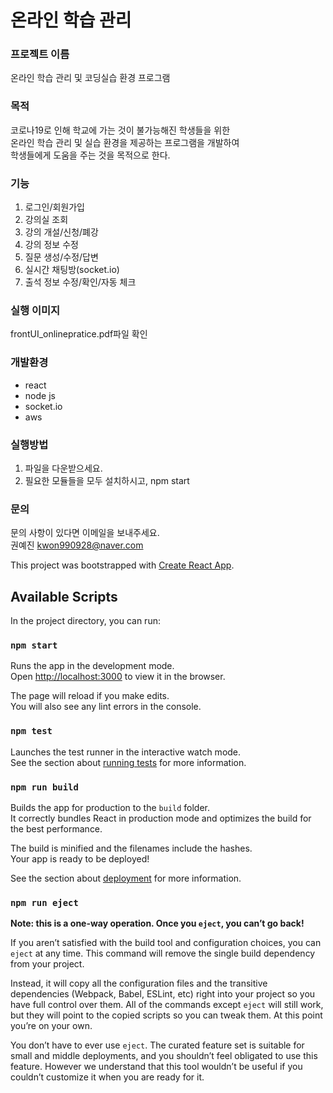 # 온라인 학습 관리 

### 프로젝트 이름 
온라인 학습 관리 및 코딩실습 환경 프로그램

### 목적   
코로나19로 인해 학교에 가는 것이 불가능해진 학생들을 위한  
온라인 학습 관리 및 실습 환경을 제공하는 프로그램을 개발하여  
학생들에게 도움을 주는 것을 목적으로 한다.

### 기능 
1. 로그인/회원가입
2. 강의실 조회 
3. 강의 개설/신청/폐강
4. 강의 정보 수정
5. 질문 생성/수정/답변
6. 실시간 채팅방(socket.io)
7. 출석 정보 수정/확인/자동 체크
    

### 실행 이미지   
frontUI_onlinepratice.pdf파일 확인



### 개발환경  
- react
- node js
- socket.io
- aws

### 실행방법
1. 파일을 다운받으세요.
2. 필요한 모듈들을 모두 설치하시고, npm start 
    
### 문의  
문의 사항이 있다면 이메일을 보내주세요.  
권예진 kwon990928@naver.com  




This project was bootstrapped with [Create React App](https://github.com/facebook/create-react-app).

## Available Scripts

In the project directory, you can run:

### `npm start`

Runs the app in the development mode.<br>
Open [http://localhost:3000](http://localhost:3000) to view it in the browser.

The page will reload if you make edits.<br>
You will also see any lint errors in the console.

### `npm test`

Launches the test runner in the interactive watch mode.<br>
See the section about [running tests](https://facebook.github.io/create-react-app/docs/running-tests) for more information.

### `npm run build`

Builds the app for production to the `build` folder.<br>
It correctly bundles React in production mode and optimizes the build for the best performance.

The build is minified and the filenames include the hashes.<br>
Your app is ready to be deployed!

See the section about [deployment](https://facebook.github.io/create-react-app/docs/deployment) for more information.

### `npm run eject`

**Note: this is a one-way operation. Once you `eject`, you can’t go back!**

If you aren’t satisfied with the build tool and configuration choices, you can `eject` at any time. This command will remove the single build dependency from your project.

Instead, it will copy all the configuration files and the transitive dependencies (Webpack, Babel, ESLint, etc) right into your project so you have full control over them. All of the commands except `eject` will still work, but they will point to the copied scripts so you can tweak them. At this point you’re on your own.

You don’t have to ever use `eject`. The curated feature set is suitable for small and middle deployments, and you shouldn’t feel obligated to use this feature. However we understand that this tool wouldn’t be useful if you couldn’t customize it when you are ready for it.

